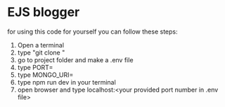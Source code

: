 # EJS blogger

for using this code for yourself you can follow these steps:

1. Open a terminal
2. type "git clone <project url from code button in repo>"
3. go to project folder and make a .env file
4. type PORT=<your wanted port number>
5. type MONGO_URI=<your mongodb database url>
6. type npm run dev in your terminal
7. open browser and type localhost:<your provided port number in .env file>
